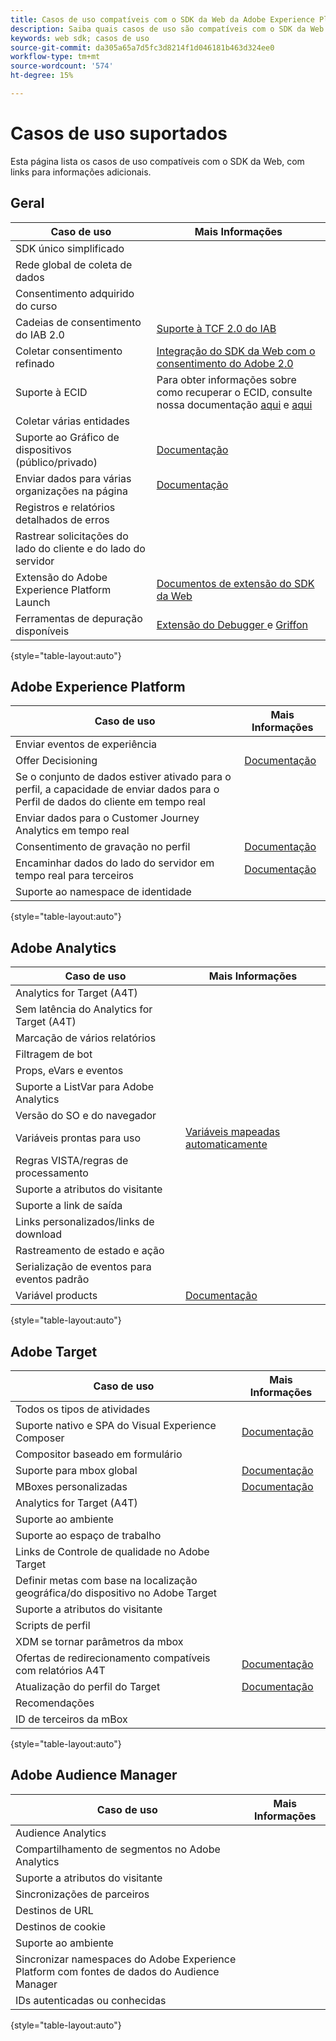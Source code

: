 ```yaml
---
title: Casos de uso compatíveis com o SDK da Web da Adobe Experience Platform
description: Saiba quais casos de uso são compatíveis com o SDK da Web da Adobe Experience Platform.
keywords: web sdk; casos de uso
source-git-commit: da305a65a7d5fc3d8214f1d046181b463d324ee0
workflow-type: tm+mt
source-wordcount: '574'
ht-degree: 15%

---
```



# Casos de uso suportados

Esta página lista os casos de uso compatíveis com o SDK da Web, com links para informações adicionais.

## Geral

| Caso de uso | Mais Informações |
| --- | --- |
| SDK único simplificado |  |
| Rede global de coleta de dados |  |
| Consentimento adquirido do curso |  |
| Cadeias de consentimento do IAB 2.0 | [Suporte à TCF 2.0 do IAB](https://experienceleague.adobe.com/docs/experience-platform/edge/consent/iab-tcf/overview.html?lang=en#consent) |
| Coletar consentimento refinado | [Integração do SDK da Web com o consentimento do Adobe 2.0](https://experienceleague.adobe.com/docs/experience-platform/landing/governance-privacy-security/consent/adobe/sdk.html#prerequisites) |
| Suporte à ECID | Para obter informações sobre como recuperar o ECID, consulte nossa documentação [aqui](https://experienceleague.adobe.com/docs/experience-platform/edge/identity/overview.html?lang=en#first-party-identity) e [aqui](https://experienceleague.adobe.com/docs/experience-platform/edge/extension/accessing-the-ecid.html?lang=en#extension) |
| Coletar várias entidades |  |
| Suporte ao Gráfico de dispositivos (público/privado) | [Documentação](https://experienceleague.adobe.com/docs/analytics/components/cda/device-graph.html?lang=en) |
| Enviar dados para várias organizações na página | [Documentação](https://experienceleague.adobe.com/docs/experience-platform/edge/fundamentals/interacting-with-multiple-properties.html?lang=en#fundamentals) |
| Registros e relatórios detalhados de erros |  |
| Rastrear solicitações do lado do cliente e do lado do servidor |  |
| Extensão do Adobe Experience Platform Launch | [Documentos de extensão do SDK da Web](https://experienceleague.adobe.com/docs/experience-platform/edge/extension/web-sdk-extension.html?lang=en#extension) |
| Ferramentas de depuração disponíveis | [Extensão do Debugger ](https://experienceleague.adobe.com/docs/debugger-learn/tutorials/experience-platform-debugger/introduction-to-the-experience-platform-debugger.html?lang=en) e  [Griffon](https://aep-sdks.gitbook.io/docs/beta/project-griffon) |

{style=&quot;table-layout:auto&quot;}

## Adobe Experience Platform

| Caso de uso | Mais Informações |
| --- | --- |
| Enviar eventos de experiência |  |
| Offer Decisioning | [Documentação](https://experienceleague.adobe.com/docs/experience-platform/edge/personalization/offer-decisioning/offer-decisioning-overview.html?lang=en#personalization) |
| Se o conjunto de dados estiver ativado para o perfil, a capacidade de enviar dados para o Perfil de dados do cliente em tempo real |  |
| Enviar dados para o Customer Journey Analytics em tempo real |  |
| Consentimento de gravação no perfil | [Documentação](https://experienceleague.adobe.com/docs/experience-platform/landing/governance-privacy-security/consent/adobe/sdk.html?lang=en) |
| Encaminhar dados do lado do servidor em tempo real para terceiros | [Documentação](https://experienceleague.adobe.com/docs/launch/using/server-side-info/server-side-overview.html?lang=en) |
| Suporte ao namespace de identidade |  |

{style=&quot;table-layout:auto&quot;}

## Adobe Analytics

| Caso de uso | Mais Informações |
| --- | --- |
| Analytics for Target (A4T) |  |
| Sem latência do Analytics for Target (A4T) |  |
| Marcação de vários relatórios |  |
| Filtragem de bot |  |
| Props, eVars e eventos |  |
| Suporte a ListVar para Adobe Analytics |  |
| Versão do SO e do navegador |  |
| Variáveis prontas para uso | [Variáveis mapeadas automaticamente](https://experienceleague.adobe.com/docs/experience-platform/edge/data-collection/adobe-analytics/automatically-mapped-vars.html?lang=en#data-collection) |
| Regras VISTA/regras de processamento |  |
| Suporte a atributos do visitante |  |
| Suporte a link de saída |  |
| Links personalizados/links de download |  |
| Rastreamento de estado e ação |  |
| Serialização de eventos para eventos padrão |  |
| Variável products  | [Documentação](https://experienceleague.adobe.com/docs/experience-platform/edge/data-collection/collect-commerce-data.html?lang=en#actions-related-to-products) |

{style=&quot;table-layout:auto&quot;}

## Adobe Target

| Caso de uso | Mais Informações |
| --- | --- |
| Todos os tipos de atividades |  |
| Suporte nativo e SPA do Visual Experience Composer | [Documentação](https://experienceleague.adobe.com/docs/experience-platform/edge/personalization/adobe-target/spa-implementation.html?lang=en#personalization) |
| Compositor baseado em formulário |  |
| Suporte para mbox global | [Documentação](https://experienceleague.adobe.com/docs/experience-platform/edge/personalization/rendering-personalization-content.html?lang=en#automatically-rendering-content) |
| MBoxes personalizadas | [Documentação](https://experienceleague.adobe.com/docs/experience-platform/edge/personalization/rendering-personalization-content.html?lang=en#manually-rendering-content) |
| Analytics for Target (A4T) |  |
| Suporte ao ambiente |  |
| Suporte ao espaço de trabalho |  |
| Links de Controle de qualidade no Adobe Target |  |
| Definir metas com base na localização geográfica/do dispositivo no Adobe Target |  |
| Suporte a atributos do visitante |  |
| Scripts de perfil |  |
| XDM se tornar parâmetros da mbox |  |
| Ofertas de redirecionamento compatíveis com relatórios A4T | [Documentação](https://experienceleague.adobe.com/docs/target/using/experiences/offers/offer-redirect.html?lang=en) |
| Atualização do perfil do Target | [Documentação](https://experienceleague.adobe.com/docs/experience-platform/edge/personalization/adobe-target/target-overview.html?lang=en#single-profile-update) |
| Recomendações |  |
| ID de terceiros da mBox |  |

{style=&quot;table-layout:auto&quot;}

## Adobe Audience Manager

| Caso de uso | Mais Informações |
| --- | --- |
| Audience Analytics |  |
| Compartilhamento de segmentos no Adobe Analytics |  |
| Suporte a atributos do visitante |  |
| Sincronizações de parceiros |  |
| Destinos de URL |  |
| Destinos de cookie |  |
| Suporte ao ambiente |  |
| Sincronizar namespaces do Adobe Experience Platform com fontes de dados do Audience Manager |  |
| IDs autenticadas ou conhecidas |  |

{style=&quot;table-layout:auto&quot;}
